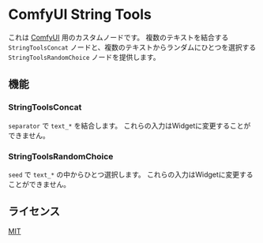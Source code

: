 # ComfyUI String Tools

これは [ComfyUI](https://github.com/comfyanonymous/ComfyUI) 用のカスタムノードです。
複数のテキストを結合する `StringToolsConcat` ノードと、複数のテキストからランダムにひとつを選択する `StringToolsRandomChoice` ノードを提供します。

## 機能

### StringToolsConcat 

`separator` で `text_*` を結合します。
これらの入力はWidgetに変更することができません。

### StringToolsRandomChoice

`seed` で `text_*` の中からひとつ選択します。
これらの入力はWidgetに変更することができません。

## ライセンス

[MIT](./LICENSE)
